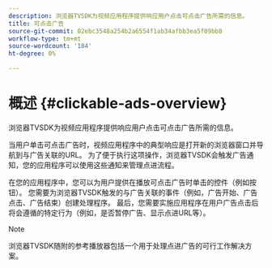 ```yaml
---
description: 浏览器TVSDK为视频应用程序提供响应用户点击可点击广告所需的信息。
title: 可点击广告
source-git-commit: 02ebc3548a254b2a6554f1ab34afbb3ea5f09bb8
workflow-type: tm+mt
source-wordcount: '184'
ht-degree: 0%

---
```


# 概述 {#clickable-ads-overview}

浏览器TVSDK为视频应用程序提供响应用户点击可点击广告所需的信息。

当用户单击可点击广告时，视频应用程序中的典型响应是打开新的浏览器窗口并导航到与广告关联的URL。 为了便于执行这项操作，浏览器TVSDK会触发广告通知，您的应用程序可以使用这些通知来管理点进流程。

在您的应用程序中，您可以为用户提供在播放可点击广告时单击的控件（例如按钮）。 您需要为浏览器TVSDK触发的与广告关联的事件（例如，广告开始、广告点击、广告结束）创建处理程序。 最后，您需要实施应用程序在用户广告点击后将会遵循的特定行为（例如，是否暂停广告、显示点进URL等）。

>[!NOTE]
>
>浏览器TVSDK随附的参考播放器包括一个用于处理点进广告的可行工作解决方案。
